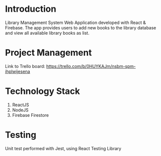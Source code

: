 # Introduction
 
Library Management System Web Application developed with React & Firebase. The app provides users to add new books to the library database and view all available library books as list.


# Project Management

Link to Trello board: https://trello.com/b/0HUYKAJm/nsbm-spm-ihplwijesena


# Technology Stack 
 1. ReactJS
 2. NodeJS
 3. Firebase Firestore


# Testing

Unit test performed with Jest, using React Testing Library